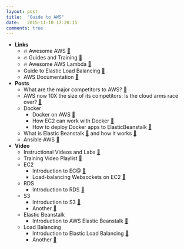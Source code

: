 ```yaml
---
layout: post
title:  "Guide to AWS"
date:   2015-11-10 17:20:15
comments: true
---
```


- **Links**
	- :fire: Awesome AWS [:link:](https://github.com/donnemartin/awesome-aws)
	- :fire: Guides and Training [:link:](https://github.com/donnemartin/awesome-aws#guides-books-documentation-and-training)
	- :fire: Awesome AWS Lambda [:link:](https://github.com/simplemerchant/awesome-aws-lambda)
	- Guide to Elastic Load Balancing [:link:](http://docs.aws.amazon.com/ElasticLoadBalancing/latest/DeveloperGuide/elastic-load-balancing.html)
	- AWS Documentation [:link:](http://aws.amazon.com/documentation/)
- **Posts** 
	- What are the major competitors to AWS? [:link:](https://www.quora.com/Who-are-AWS-major-competitors-by-market)
	- AWS now 10X the size of its competitors: Is the cloud arms race over? [:link:](http://www.techrepublic.com/article/aws-now-10x-the-size-of-its-competitors-is-the-cloud-arms-race-over/)
	- Docker
		- Docker on AWS [:link:](http://docs.aws.amazon.com/AmazonECS/latest/developerguide/docker-basics.html)
		- How EC2 can work with Docker [:link:](https://aws.amazon.com/ecs/)
		- How to deploy Docker apps to ElasticBeanstalk [:link:](https://github.com/hopsoft/relay/wiki/How-to-Deploy-Docker-apps-to-Elastic-Beanstalk)
	- What is Elastic Beanstalk [:link:](http://docs.aws.amazon.com/elasticbeanstalk/latest/dg/Welcome.html) and how it works [:link:](http://docs.aws.amazon.com/elasticbeanstalk/latest/dg/concepts.html)
	- Ansible AWS [:link:](https://www.ansible.com/aws)
- **Video**
	- Instructional Videos and Labs [:link:](https://aws.amazon.com/training/intro_series/)
	- Training Video Playlist [:link:](https://www.youtube.com/playlist?list=PLhr1KZpdzukcMmx04RbtWuQ0yYOp1vQi4)
	- EC2
		- Introduction to EC@ [:link:](https://www.youtube.com/watch?v=kzC4RlSxYno)
		- Load-balancing Websockets on EC2 [:link:](https://medium.com/@Philmod/load-balancing-websockets-on-ec2-1da94584a5e9#.yttezzeor)
	- RDS
		- Introduction to RDS [:link:](https://www.youtube.com/watch?v=yjH10T3Miag)
	- S3
		- Introduction to S3 [:link:](https://www.youtube.com/watch?v=77lMCiiMilo)
		- Another [:link:](https://www.youtube.com/watch?v=Yyraql9A_Rc)
	- Elastic Beanstalk
		- Introduction to AWS Elastic Beanstalk [:link:](https://www.youtube.com/watch?v=SrwxAScdyT0)
	- Load Balancing 
		- Introduction to Elastic Load Balancing [:link:](https://www.youtube.com/watch?v=oEcEqN8PeeI) 
		- Another [:link:](https://youtu.be/oEcEqN8PeeI?list=PLhr1KZpdzukcMmx04RbtWuQ0yYOp1vQi4)
